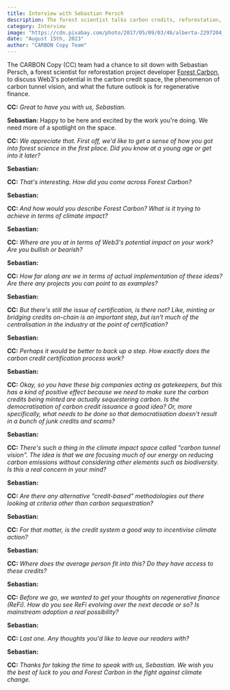 ```yaml
---
title: Interview with Sebastian Persch
description: The forest scientist talks carbon credits, reforestation, and Web3.
category: Interview
image: "https://cdn.pixabay.com/photo/2017/05/09/03/46/alberta-2297204_1280.jpg"
date: "August 15th, 2023"
author: "CARBON Copy Team"
---
```


The CARBON Copy (CC) team had a chance to sit down with Sebastian Persch, a forest scientist for reforestation project developer [Forest Carbon](https://forestcarbon.com), to discuss Web3's potential in the carbon credit space, the phenomenon of carbon tunnel vision, and what the future outlook is for regenerative finance.

**CC:** *Great to have you with us, Sebastian.*

**Sebastian:** Happy to be here and excited by the work you're doing. We need more of a spotlight on the space.

**CC:** *We appreciate that. First off, we'd like to get a sense of how you got into forest science in the first place. Did you know at a young age or get into it later?*

**Sebastian:**

**CC:** *That's interesting. How did you come across Forest Carbon?*

**Sebastian:**

**CC:** *And how would you describe Forest Carbon? What is it trying to achieve in terms of climate impact?*

**Sebastian:**

**CC:** *Where are you at in terms of Web3's potential impact on your work? Are you bullish or bearish?*

**Sebastian:**

**CC:** *How far along are we in terms of actual implementation of these ideas? Are there any projects you can point to as examples?*

**Sebastian:**

**CC:** *But there's still the issue of certification, is there not? Like, minting or bridging credits on-chain is an important step, but isn't much of the centralisation in the industry at the point of certification?*

**Sebastian:**

**CC:** *Perhaps it would be better to back up a step. How exactly does the carbon credit certification process work?*

**Sebastian:**

**CC:** *Okay, so you have these big companies acting as gatekeepers, but this has a kind of positive effect because we need to make sure the carbon credits being minted are actually sequestering carbon. Is the democratisation of carbon credit issuance a good idea? Or, more specifically, what needs to be done so that democratisation doesn't result in a bunch of junk credits and scams?*

**Sebastian:**

**CC:** *There's such a thing in the climate impact space called "carbon tunnel vision". The idea is that we are focusing much of our energy on reducing carbon emissions without considering other elements such as biodiversity. Is this a real concern in your mind?*

**Sebastian:**

**CC:** *Are there any alternative "credit-based" methodologies out there looking at criteria other than carbon sequestration?*

**Sebastian:**

**CC:** *For that matter, is the credit system a good way to incentivise climate action?*

**Sebastian:**

**CC:** *Where does the average person fit into this? Do they have access to these credits?*

**Sebastian:**

**CC:** *Before we go, we wanted to get your thoughts on regenerative finance (ReFi). How do you see ReFi evolving over the next decade or so? Is mainstream adoption a real possibility?*

**Sebastian:**

**CC:** *Last one. Any thoughts you'd like to leave our readers with?*

**Sebastian:**

**CC:** *Thanks for taking the time to speak with us, Sebastian. We wish you the best of luck to you and Forest Carbon in the fight against climate change.*
